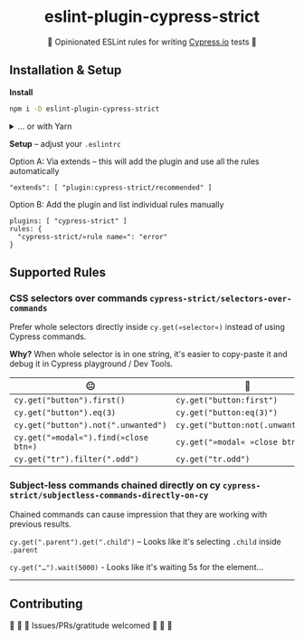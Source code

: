 <!-- [![CircleCI](https://circleci.com/gh/strajk/eslint-plugin-cypress-strict.svg?style=svg)](https://circleci.com/gh/strajk/eslint-plugin-cypress-strict) -->
<!-- [![Coverage Status](https://coveralls.io/repos/github/strajk/eslint-plugin-cypress-strict/badge.svg?branch=master)](https://coveralls.io/github/strajk/eslint-plugin-cypress-strict?branch=master) -->

<center>

# eslint-plugin-cypress-strict

🤘 Opinionated ESLint rules for writing [Cypress.io](https://www.cypress.io/) tests 🤘

</center>

## Installation & Setup

**Install**

```bash
npm i -D eslint-plugin-cypress-strict
```

<details><summary>… or with Yarn</summary>

```bash
yarn add -D eslint-plugin-cypress-strict
```

</details>

**Setup** – adjust your `.eslintrc`

Option A: Via extends – this will add the plugin and use all the rules automatically

```
"extends": [ "plugin:cypress-strict/recommended" ]
```

Option B: Add the plugin and list individual rules manually

```
plugins: [ "cypress-strict" ]
rules: {
  "cypress-strict/»rule name«": "error"
}
```

## Supported Rules

### CSS selectors over commands `cypress-strict/selectors-over-commands`

Prefer whole selectors directly inside `cy.get(»selector«)` instead of using Cypress commands.

**Why?**
When whole selector is in one string, it's easier to copy-paste it and debug it in Cypress playground / Dev Tools.

| 😐                                    | 🤩                                |
| ------------------------------------- | --------------------------------- |
| `cy.get("button").first()`            | `cy.get("button:first")`          |
| `cy.get("button").eq(3)`              | `cy.get("button:eq(3)")`          |
| `cy.get("button").not(".unwanted")`   | `cy.get("button:not(.unwanted)")` |
| `cy.get("»modal«").find(»close btn«)` | `cy.get("»modal« »close btn«")`   |
| `cy.get("tr").filter(".odd")`         | `cy.get("tr.odd")`                |


### Subject-less commands chained directly on cy `cypress-strict/subjectless-commands-directly-on-cy`

Chained commands can cause impression that they are working with previous results.

`cy.get(".parent").get(".child")` – Looks like it's selecting `.child` inside `.parent`

`cy.get("…").wait(5000)` - Looks like it's waiting 5s for the element...


---

## Contributing

🙏 🙏 🙏 Issues/PRs/gratitude welcomed 🙏 🙏 🙏
